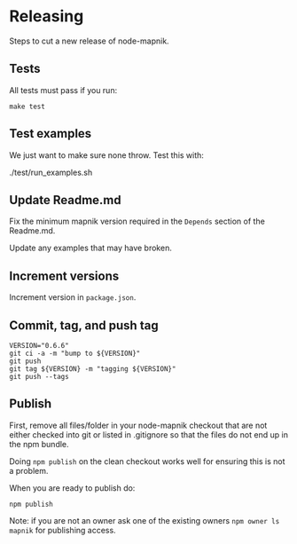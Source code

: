 # Releasing

Steps to cut a new release of node-mapnik.


## Tests

All tests must pass if you run:

    make test

## Test examples

We just want to make sure none throw. Test this with:

   ./test/run_examples.sh


## Update Readme.md

Fix the minimum mapnik version required in the `Depends` section of the Readme.md.

Update any examples that may have broken.


## Increment versions

Increment version in `package.json`.


## Commit, tag, and push tag

    VERSION="0.6.6"
    git ci -a -m "bump to ${VERSION}"
    git push
    git tag ${VERSION} -m "tagging ${VERSION}"
    git push --tags


## Publish

First, remove all files/folder in your node-mapnik checkout that are not either checked into git or listed in .gitignore so that the files do not end up in the npm bundle.

Doing `npm publish` on the clean checkout works well for ensuring this is not a problem.

When you are ready to publish do:

    npm publish
    
Note: if you are not an owner ask one of the existing owners `npm owner ls mapnik` for publishing access.